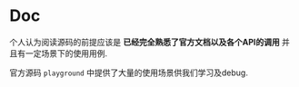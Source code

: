 # Doc

个人认为阅读源码的前提应该是 **已经完全熟悉了官方文档以及各个API的调用** 并且有一定场景下的使用用例.

官方源码 `playground` 中提供了大量的使用场景供我们学习及debug.
